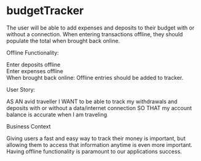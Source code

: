# budgetTracker

The user will be able to add expenses and deposits to their budget with or without a connection. When entering transactions offline, they should populate the total when brought back online. 

Offline Functionality:   
  
  Enter deposits offline   
  Enter expenses offline   
  When brought back online:  Offline entries should be added to tracker.   
  

User Story:
  
  AS AN avid traveller I WANT to be able to track my withdrawals and deposits with or without a data/internet connection SO THAT my account   balance is accurate when I am traveling  
  

Business Context
  
  Giving users a fast and easy way to track their money is important, but allowing them to access that information       anytime is even     more important. Having offline functionality is paramount to our applications success.
